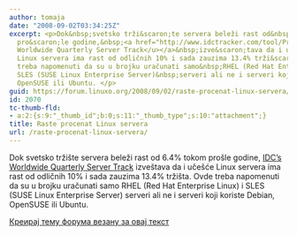 ```yaml
---
author: tomaja
date: "2008-09-02T03:34:25Z"
excerpt: <p>Dok&nbsp;svetsko trži&scaron;te servera beleži rast od&nbsp;6.4% tokom
  pro&scaron;le godine,&nbsp;<a href="http://www.idctracker.com/tool/ProcessProductClickBL?productid=P0001"><u>IDC&rsquo;s
  Worldwide Quarterly Server Track</u></a>&nbsp;izve&scaron;tava da i uče&scaron;će
  Linux servera ima rast od odličnih 10% i sada zauzima 13.4% trži&scaron;ta. Ovde
  treba napomenuti da su u brojku uračunati samo&nbsp;RHEL (Red Hat Enterprise Linux)&nbsp;i
  SLES (SUSE Linux Enterprise Server)&nbsp;serveri ali ne i serveri koji koriste Debian,
  OpenSUSE ili Ubuntu. </p>
guid: https://forum.linuxo.org/2008/09/02/raste-procenat-linux-servera/
id: 2070
tc-thumb-fld:
- a:2:{s:9:"_thumb_id";b:0;s:11:"_thumb_type";s:10:"attachment";}
title: Raste procenat Linux servera
url: /raste-procenat-linux-servera/
---
```

Dok&nbsp;svetsko trži&scaron;te servera beleži rast od&nbsp;6.4% tokom pro&scaron;le godine,&nbsp;[<u>IDC&rsquo;s Worldwide Quarterly Server Track</u>](http://www.idctracker.com/tool/ProcessProductClickBL?productid=P0001)&nbsp;izve&scaron;tava da i uče&scaron;će Linux servera ima rast od odličnih 10% i sada zauzima 13.4% trži&scaron;ta. Ovde treba napomenuti da su u brojku uračunati samo&nbsp;RHEL (Red Hat Enterprise Linux)&nbsp;i SLES (SUSE Linux Enterprise Server)&nbsp;serveri ali ne i serveri koji koriste Debian, OpenSUSE ili Ubuntu. 

<!--break-->

[Креирај тему форума везану за овај текст](https://linuxo.org/nova-tema-na-forumu/?se_pid=2070)
